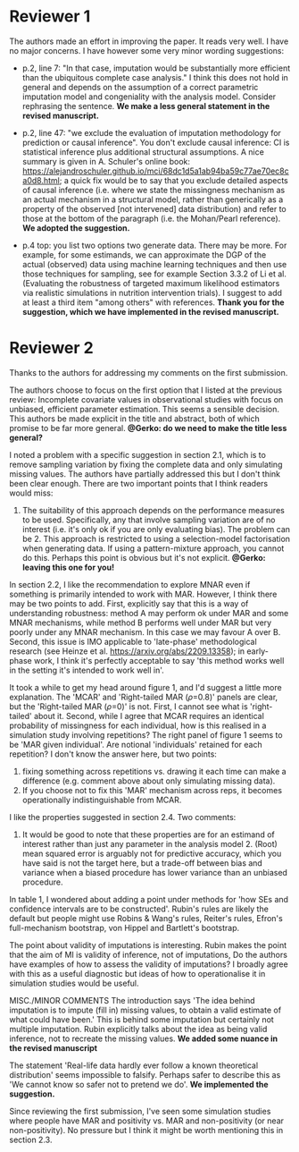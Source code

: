 # Reviewer 1

The authors made an effort in improving the paper. It reads very well. I have no major concerns. I have however some very minor wording suggestions:

- p.2, line 7: "In that case, imputation would be substantially more efficient than the ubiquitous complete case analysis." I think this does not hold in general and depends on the assumption of a correct parametric imputation model and congeniality with the analysis model. Consider rephrasing the sentence.
**We make a less general statement in the revised manuscript.**

- p.2, line 47: "we exclude the evaluation of imputation methodology for prediction or causal inference". You don't exclude causal inference: CI is statistical inference plus additional structural assumptions. A nice summary is given in A. Schuler's online book: https://alejandroschuler.github.io/mci/68dc1d5a1ab94ba59c77ae70ec8ca0d8.html; a quick fix would be to say that you exclude detailed aspects of causal inference (i.e. where we state the missingness mechanism as an actual mechanism in a structural model, rather than generically as a property of the observed [not intervened] data distribution) and refer to those at the bottom of the paragraph (i.e. the Mohan/Pearl reference).
**We adopted the suggestion.**

- p.4 top: you list two options two generate data. There may be more. For example, for some estimands, we can approximate the DGP of the actual (observed) data using machine learning techniques and then use those techniques for sampling, see for example Section 3.3.2 of Li et al. (Evaluating the robustness of targeted maximum likelihood estimators via realistic simulations in nutrition intervention trials). I suggest to add at least a third item "among others" with references.
**Thank you for the suggestion, which we have implemented in the revised manuscript.**


# Reviewer 2

Thanks to the authors for addressing my comments on the first submission.

The authors choose to focus on the first option that I listed at the previous review: Incomplete covariate values in observational studies with focus on unbiased, efficient parameter estimation. This seems a sensible decision. This authors be made explicit in the title and abstract, both of which promise to be far more general.
**@Gerko: do we need to make the title less general?**

I noted a problem with a specific suggestion in section 2.1, which is to remove sampling variation by fixing the complete data and only simulating missing values. The authors have partially addressed this but I don't think been clear enough. There are two important points that I think readers would miss:
1. The suitability of this approach depends on the performance measures to be used. Specifically, any that involve sampling variation are of no interest (i.e. it's only ok if you are only evaluating bias). The problem can be 2. This approach is restricted to using a selection-model factorisation when generating data. If using a pattern-mixture approach, you cannot do this. Perhaps this point is obvious but it's not explicit. 
**@Gerko: leaving this one for you!**

In section 2.2, I like the recommendation to explore MNAR even if something is primarily intended to work with MAR. However, I think there may be two points to add. First, explicitly say that this is a way of understanding robustness: method A may perform ok under MAR and some MNAR mechanisms, while method B performs well under MAR but very poorly under any MNAR mechanism. In this case we may favour A over B. Second, this issue is IMO applicable to 'late-phase' methodological research (see Heinze et al. https://arxiv.org/abs/2209.13358); in early-phase work, I think it's perfectly acceptable to say 'this method works well in the setting it's intended to work well in'.

It took a while to get my head around figure 1, and I'd suggest a little more explanation. The 'MCAR' and 'Right-tailed MAR ($\rho$=0.8)' panels are clear, but the 'Right-tailed MAR ($\rho$=0)' is not. First, I cannot see what is 'right-tailed' about it. Second, while I agree that MCAR requires an identical probability of missingness for each individual, how is this realised in a simulation study involving repetitions? The right panel of figure 1 seems to be 'MAR given individual'. Are notional 'individuals' retained for each repetition? I don't know the answer here, but two points:
1. fixing something across repetitions vs. drawing it each time can make a difference (e.g. comment above about only simulating missing data).
2. If you choose not to fix this 'MAR' mechanism across reps, it becomes operationally indistinguishable from MCAR.

I like the properties suggested in section 2.4. Two comments:
1. It would be good to note that these properties are for an estimand of interest rather than just any parameter in the analysis model 2. (Root) mean squared error is arguably not for predictive accuracy, which you have said is not the target here, but a trade-off between bias and variance when a biased procedure has lower variance than an unbiased procedure.

In table 1, I wondered about adding a point under methods for 'how SEs and confidence intervals are to be constructed'. Rubin's rules are likely the default but people might use Robins & Wang's rules, Reiter's rules, Efron's full-mechanism bootstrap, von Hippel and Bartlett's bootstrap.

The point about validity of imputations is interesting. Rubin makes the point that the aim of MI is validity of inference, not of imputations,  Do the authors have examples of how to assess the validity of imputations? I broadly agree with this as a useful diagnostic but ideas of how to operationalise it in simulation studies would be useful.

MISC./MINOR COMMENTS
The introduction says 'The idea behind imputation is to impute (fill in) missing values, to obtain a valid estimate of what could have been.' This is behind some imputation but certainly not multiple imputation. Rubin explicitly talks about the idea as being valid inference, not to recreate the missing values.
**We added some nuance in the revised manuscript**

The statement 'Real-life data hardly ever follow a known theoretical distribution' seems impossible to falsify. Perhaps safer to describe this as 'We cannot know so safer not to pretend we do'.
**We implemented the suggestion.**

Since reviewing the first submission, I've seen some simulation studies where people have MAR and positivity vs. MAR and non-positivity (or near non-positivity). No pressure but I think it might be worth mentioning this in section 2.3.


